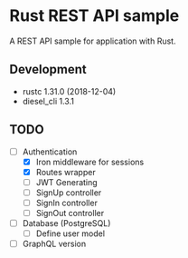 # Rust REST API sample

A REST API sample for application with Rust.

## Development

- rustc 1.31.0 (2018-12-04)
- diesel_cli 1.3.1

## TODO

- [ ] Authentication
    - [x] Iron middleware for sessions
    - [x] Routes wrapper
    - [ ] JWT Generating
    - [ ] SignUp controller
    - [ ] SignIn controller
    - [ ] SignOut controller
- [ ] Database (PostgreSQL)
    - [ ] Define user model
- [ ] GraphQL version
